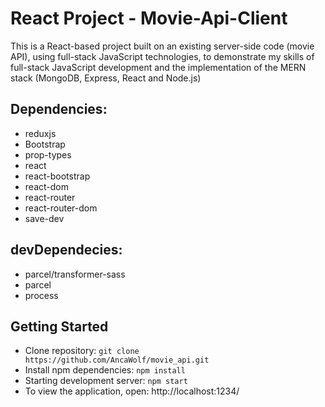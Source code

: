 # React Project - Movie-Api-Client

This is a React-based project built on an existing server-side code (movie API), using full-stack JavaScript technologies, to demonstrate my skills of full-stack JavaScript development and the implementation of the MERN stack (MongoDB, Express, React and Node.js)

## Dependencies:

- reduxjs
- Bootstrap
- prop-types
- react
- react-bootstrap
- react-dom
- react-router
- react-router-dom
- save-dev

## devDependecies:

- parcel/transformer-sass
- parcel
- process

## Getting Started

- Clone repository: `git clone https://github.com/AncaWolf/movie_api.git`
- Install npm dependencies: `npm install`
- Starting development server: `npm start`
- To view the application, open: http://localhost:1234/


